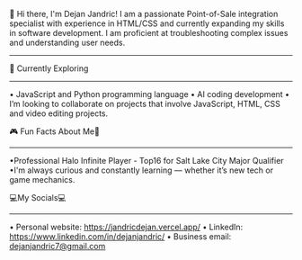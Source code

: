 👋 Hi there, I'm Dejan Jandric!
I am a passionate Point-of-Sale integration specialist with experience in HTML/CSS and currently expanding my skills in software development. I am proficient at troubleshooting complex issues and understanding user needs.
__________________________________________________________________________________________________


🌱 Currently Exploring
__________________________________________________________________________________________________
• JavaScript and Python programming language
• AI coding development
• I’m looking to collaborate on projects that involve JavaScript, HTML, CSS and video editing projects. 

🎮 Fun Facts About Me🧠
__________________________________________________________________________________________________
•Professional Halo Infinite Player - Top16 for Salt Lake City Major Qualifier
•I'm always curious and constantly learning — whether it’s new tech or game mechanics.

💻My Socials💻
__________________________________________________________________________________________________
• Personal website: https://jandricdejan.vercel.app/
• LinkedIn: https://www.linkedin.com/in/dejanjandric/
• Business email: dejanjandric7@gmail.com

